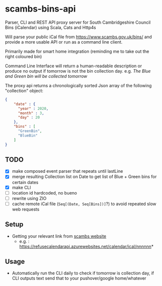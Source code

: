 # scambs-bins-api
Parser, CLI and REST API proxy server for South Cambridgeshire Council Bins (iCalendar) using Scala, Cats and Http4s

Will parse your public iCal file from https://www.scambs.gov.uk/bins/ and provide a more usable API or run as a command line client.

Primarily made for smart home integration (reminding me to take out the right coloured bin)

Command Line Interface will return a human-readable description or produce no output if tomorrow is not the bin collection day.
e.g.  *The Blue and Green bin will be collected tomorrow*


The proxy api returns a chronologically sorted Json array of the following "collection" object:
```json
{
    "date" : {
      "year" : 2020,
      "month" : 3,
      "day" : 20
    },
    "bins" : [
      "GreenBin",
      "BlueBin"
    ]
}
```

## TODO
- [x] make composed event parser that repeats until lastLine
- [x] merge resulting Collection list on Date to get list of Blue + Green bins for certain dates
- [x] make CLI
- [ ] location id hardcoded, no bueno
- [ ] rewrite using ZIO
- [ ] cache remote iCal file (`Seq[(Date, Seq[Bins])]`?) to avoid repeated slow web requests

## Setup
* Getting your relevant link from [scambs website](https://www.scambs.gov.uk/bins/)
  * e.g. : https://refusecalendarapi.azurewebsites.net/calendar/ical/nnnnnn* 

## Usage
* Automatically run the CLI daily to check if tomorrow is collection day, if CLI outputs text send that to your pushover/google home/whatever
